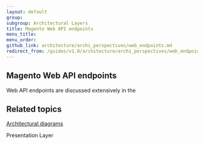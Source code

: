 ```yaml
---
layout: default
group: 
subgroup: Architectural Layers
title: Magento Web API endpoints
menu_title: 
menu_order: 
github_link: architecture/archi_perspectives/web_endpoints.md
redirect_from: /guides/v1.0/architecture/archi_perspectives/web_endpoints.html
---
```





<h2>Magento Web API endpoints</h2>

 

Web API endpoints are discussed extensively in the 
<h2 id="related">Related topics</h2>
<a href="{{ site.gdeurl }}architecture/archi_perspectives/arch_diagrams.html">Architectural diagrams</a>

Presentation Layer









 
